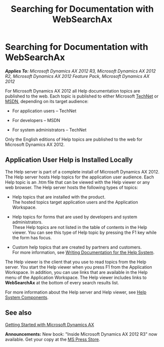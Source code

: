 ﻿---
title: Searching for Documentation with WebSearchAx
TOCTitle: Searching for Documentation with WebSearchAx
ms:assetid: 0161e85b-7d17-4f52-9715-452498d1f7de
ms:mtpsurl: https://msdn.microsoft.com/en-us/library/Hh538476(v=AX.60)
ms:contentKeyID: 39508909
ms.date: 05/18/2015
mtps_version: v=AX.60
---

# Searching for Documentation with WebSearchAx 


_**Applies To:** Microsoft Dynamics AX 2012 R3, Microsoft Dynamics AX 2012 R2, Microsoft Dynamics AX 2012 Feature Pack, Microsoft Dynamics AX 2012_

For Microsoft Dynamics AX 2012 all Help documentation topics are published to the web. Each topic is published to either Microsoft [TechNet](http://technet.microsoft.com/en-us/library/dd362025.aspx) or [MSDN](http://msdn.microsoft.com/en-us/library/aa155304.aspx), depending on its target audience:

  - For application users – TechNet

  - For developers – MSDN

  - For system administrators – TechNet

Only the English editions of Help topics are published to the web for Microsoft Dynamics AX 2012.

## Application User Help is Installed Locally

The Help server is part of a complete install of Microsoft Dynamics AX 2012. The Help server hosts Help topics for the application user audience. Each Help topic is an .htm file that can be viewed with the Help viewer or any web browser. The Help server hosts the following types of topics:

  - Help topics that are installed with the product.  
    The hosted topics target application users and the Application Workspace.

  - Help topics for forms that are used by developers and system administrators.  
    These Help topics are not listed in the table of contents in the Help viewer. You can see this type of Help topic by pressing the F1 key while the form has focus.

  - Custom help topics that are created by partners and customers.  
    For more information, see [Writing Documentation for the Help System](writing-documentation-for-the-help-system.md).

The Help viewer is the client that you use to read topics from the Help server. You start the Help viewer when you press F1 from the Application Workspace. In addition, you can use links that are available in the Help menu of the Application Workspace. The Help viewer includes links to **WebSearchAx** at the bottom of every search results list.

For more information about the Help server and Help viewer, see [Help System Components](help-system-components.md).

## See also

[Getting Started with Microsoft Dynamics AX](getting-started-with-microsoft-dynamics-ax.md)

  
**Announcements:** New book: "Inside Microsoft Dynamics AX 2012 R3" now available. Get your copy at the [MS Press Store](https://www.microsoftpressstore.com/store/inside-microsoft-dynamics-ax-2012-r3-9780735685109).

